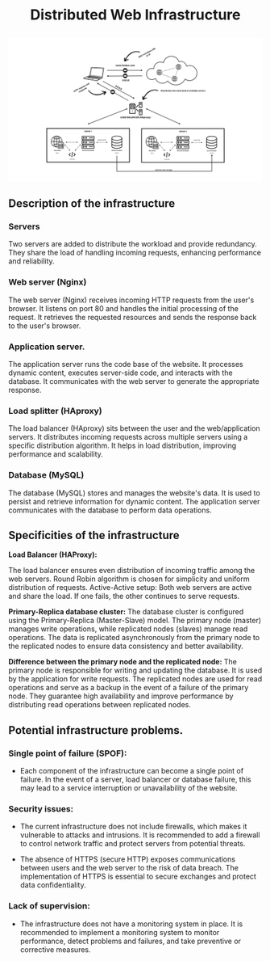 # <p align="center">Distributed Web Infrastructure</p>

![Distributed Web Infrastructure Diagram](./img/1-distributed_web_infrastructure.png)

## Description of the infrastructure
  
### Servers

Two servers are added to distribute the workload and provide redundancy.
They share the load of handling incoming requests, enhancing performance and reliability.

### Web server (Nginx)

The web server (Nginx) receives incoming HTTP requests from the user's browser.
It listens on port 80 and handles the initial processing of the request.
It retrieves the requested resources and sends the response back to the user's browser.

### Application server.

The application server runs the code base of the website.
It processes dynamic content, executes server-side code, and interacts with the database.
It communicates with the web server to generate the appropriate response.

### Load splitter (HAproxy)

The load balancer (HAproxy) sits between the user and the web/application servers.
It distributes incoming requests across multiple servers using a specific distribution algorithm.
It helps in load distribution, improving performance and scalability.

### Database (MySQL)

The database (MySQL) stores and manages the website's data.
It is used to persist and retrieve information for dynamic content.
The application server communicates with the database to perform data operations.

## Specificities of the infrastructure
  
**Load Balancer (HAProxy):**

The load balancer ensures even distribution of incoming traffic among the web servers.
Round Robin algorithm is chosen for simplicity and uniform distribution of requests.
Active-Active setup: Both web servers are active and share the load. If one fails, the other continues to serve requests.

**Primary-Replica database cluster:**
The database cluster is configured using the Primary-Replica (Master-Slave) model. The primary node (master) manages write operations, while replicated nodes (slaves) manage read operations. The data is replicated asynchronously from the primary node to the replicated nodes to ensure data consistency and better availability.

**Difference between the primary node and the replicated node:**
The primary node is responsible for writing and updating the database. It is used by the application for write requests. The replicated nodes are used for read operations and serve as a backup in the event of a failure of the primary node. They guarantee high availability and improve performance by distributing read operations between replicated nodes.
  

## Potential infrastructure problems.
  
### Single point of failure (SPOF):

- Each component of the infrastructure can become a single point of failure. In the event of a server, load balancer or database failure, this may lead to a service interruption or unavailability of the website.

### Security issues:

- The current infrastructure does not include firewalls, which makes it vulnerable to attacks and intrusions. It is recommended to add a firewall to control network traffic and protect servers from potential threats.

- The absence of HTTPS (secure HTTP) exposes communications between users and the web server to the risk of data breach. The implementation of HTTPS is essential to secure exchanges and protect data confidentiality.

### Lack of supervision:

- The infrastructure does not have a monitoring system in place. It is recommended to implement a monitoring system to monitor performance, detect problems and failures, and take preventive or corrective measures.